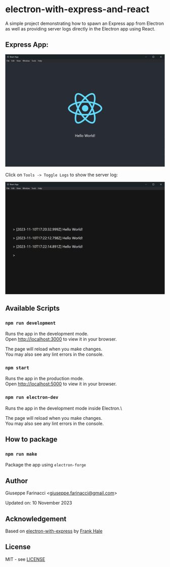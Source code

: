 # electron-with-express-and-react

A simple project demonstrating how to spawn an Express app from Electron as well as providing server logs directly in the Electron app using React.

## Express App:

![Express-React-App](screenshots/express-react-app.png)

Click on `Tools -> Toggle Logs` to show the server log:

![Server-Log](screenshots/server-log.png)

## Available Scripts

### `npm run development`
Runs the app in the development mode.\
Open [http://localhost:3000](http://localhost:3000) to view it in your browser.

The page will reload when you make changes.\
You may also see any lint errors in the console.

### `npm start`
Runs the app in the production mode.\
Open [http://localhost:5000](http://localhost:5000) to view it in your browser.

### `npm run electron-dev`
Runs the app in the development mode inside Electron.\

The page will reload when you make changes.\
You may also see any lint errors in the console.

## How to package

### `npm run make`
Package the app using `electron-forge`

## Author

Giuseppe Farinacci &lt;giuseppe.farinacci@gmail.com&gt;

Updated on: 10 November 2023

## Acknowledgement

Based on [electron-with-express](https://github.com/frankhale/electron-with-express) by [Frank Hale](https://github.com/frankhale)

## License

MIT - see [LICENSE](LICENSE)